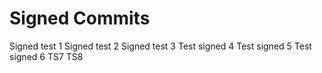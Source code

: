 # Signed Commits

Signed test 1
Signed test 2 
Signed test 3 
Test signed 4
Test signed 5
Test signed 6
TS7
TS8
